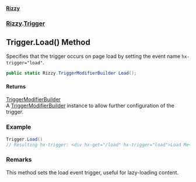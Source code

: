 #### [Rizzy](index 'index')
### [Rizzy](Rizzy 'Rizzy').[Trigger](Rizzy.Trigger 'Rizzy.Trigger')

## Trigger.Load() Method

Specifies that the trigger occurs on page load by setting the event name `hx-trigger="load"`.

```csharp
public static Rizzy.TriggerModifierBuilder Load();
```

#### Returns
[TriggerModifierBuilder](Rizzy.TriggerModifierBuilder 'Rizzy.TriggerModifierBuilder')  
A [TriggerModifierBuilder](Rizzy.TriggerModifierBuilder 'Rizzy.TriggerModifierBuilder') instance to allow further configuration of the trigger.

### Example
  
```csharp  
Trigger.Load()  
// Resulting hx-trigger: <div hx-get="/load" hx-trigger="load">Load Me</div>  
```

### Remarks
This method sets the load event trigger, useful for lazy-loading content.